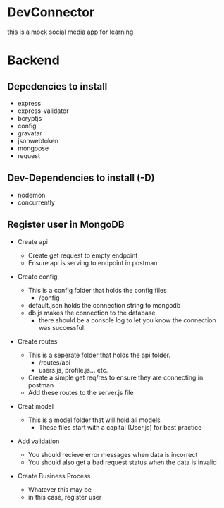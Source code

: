 # DevConnector

this is a mock social media app for learning

# Backend

## Depedencies to install

- express
- express-validator
- bcryptjs
- config
- gravatar
- jsonwebtoken
- mongoose
- request

## Dev-Dependencies to install (-D)

- nodemon
- concurrently

## Register user in MongoDB

- Create api

  - Create get request to empty endpoint
  - Ensure api is serving to endpoint in postman

- Create config

  - This is a config folder that holds the config files
    - /config
  - default.json holds the connection string to mongodb
  - db.js makes the connection to the database
    - there should be a console log to let you know the connection was successful.

- Create routes

  - This is a seperate folder that holds the api folder.
    - /routes/api
    - users.js, profile.js... etc.
  - Create a simple get req/res to ensure they are connecting in postman
  - Add these routes to the server.js file

- Creat model

  - This is a model folder that will hold all models
    - These files start with a capital (User.js) for best practice

- Add validation

  - You should recieve error messages when data is incorrect
  - You should also get a bad request status when the data is invalid

- Create Business Process
  - Whatever this may be
  - in this case, register user
